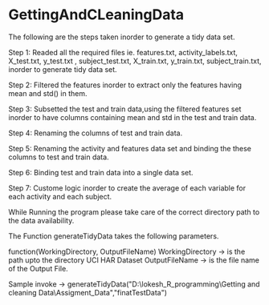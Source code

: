 # GettingAndCLeaningData

The following are the steps taken inorder to generate a tidy data set.

Step 1: Readed all the required files ie. features.txt, activity_labels.txt, X_test.txt, y_test.txt , subject_test.txt, X_train.txt,
        y_train.txt, subject_train.txt, inorder to generate tidy data set.
        
Step 2: Filtered the features inorder to extract only the features having mean and std() in them.

Step 3: Subsetted the test and train data,using the filtered features set inorder to have columns containing mean and std in the
        test and train data.
        
Step 4: Renaming the columns of test and train data.

Step 5: Renaming the activity and features data set and binding the these columns to test and train data.

Step 6: Binding test and train data into a single data set.

Step 7: Custome logic inorder to create the average  of each variable for each activity and each subject.

While Running the program please take care of the correct directory path to the data availability.

The Function generateTidyData takes the following parameters.

function(WorkingDirectory, OutputFileName)
WorkingDirectory -> is the path upto the directory UCI HAR Dataset
OutputFileName -> is the file name of the Output File.

Sample invoke -> generateTidyData("D:\\lokesh_R_programming\\Getting and cleaning Data\\Assigment_Data","finatTestData")

